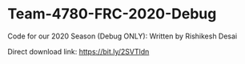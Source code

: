 # Team-4780-FRC-2020-Debug
Code for our 2020 Season (Debug ONLY): Written by Rishikesh Desai

Direct download link: https://bit.ly/2SVTldn

